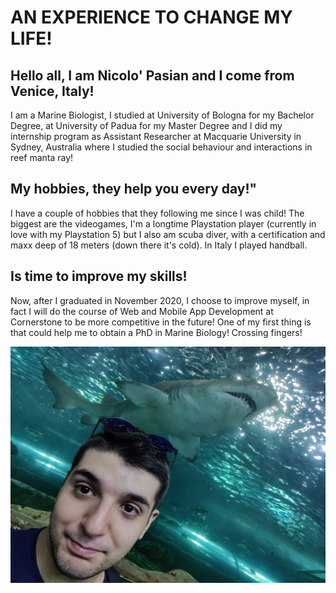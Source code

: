 # AN EXPERIENCE TO CHANGE MY LIFE!

## **Hello all**, I am Nicolo' Pasian and I come from Venice, Italy!
I am a Marine Biologist, I studied at University of Bologna for my Bachelor Degree, at University of Padua for my Master Degree and I did my internship program as Assistant Researcher at Macquarie University in Sydney, Australia where I studied the social behaviour and interactions in reef manta ray!

## My hobbies, they help you every day!"
I have a couple of hobbies that they following me since I was child! The biggest are the videogames, I'm a longtime Playstation player (currently in love with my Playstation 5) but I also am scuba diver, with a certification and maxx deep of 18 meters (down there it's cold). In Italy I played handball.

## **Is time to improve my skills!**
Now, after I graduated in November 2020, I choose to improve myself, in fact I will do the course of Web and Mobile App Development at Cornerstone to be more competitive in the future! One of my first thing is that could help me to obtain a PhD in Marine Biology! Crossing fingers!

![iamge](IMG_20191122_150204.jpg)
